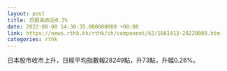 ```yaml
---
layout: post
title: 日股高收近0.3%
date: 2022-08-08 14:30:35.000000000 +08:00
link: https://news.rthk.hk/rthk/ch/component/k2/1661413-20220808.htm
categories: rthk
---
```


日本股市收市上升，日經平均指數報28249點，升73點，升幅0.26%。
